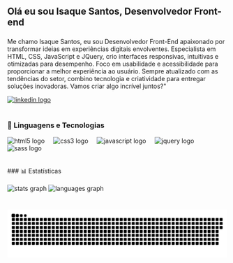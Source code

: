 <h2 align="left">Olá eu sou Isaque Santos, Desenvolvedor Front-end</h2>

###
Me chamo Isaque Santos, eu sou Desenvolvedor Front-End apaixonado por transformar ideias em experiências digitais envolventes. Especialista em HTML, CSS, JavaScript e JQuery, crio interfaces responsivas, intuitivas e otimizadas para desempenho. Foco em usabilidade e acessibilidade para proporcionar a melhor experiência ao usuário. Sempre atualizado com as tendências do setor, combino tecnologia e criatividade para entregar soluções inovadoras. Vamos criar algo incrível juntos?"
<br>
<div align="left">
  <a href="https://www.linkedin.com/in/isaque-ds/" target="_blank">
    <img src="https://img.shields.io/static/v1?message=LinkedIn&logo=linkedin&label=&color=0077B5&logoColor=white&labelColor=&style=for-the-badge" height="35" alt="linkedin logo"  />
  </a>
</div>
<br>

### 🤖 Linguagens e Tecnologias
<div align="left">
  <img src="https://cdn.jsdelivr.net/gh/devicons/devicon/icons/html5/html5-original.svg" height="30" alt="html5 logo"  />
  <img width="12" />
  <img src="https://cdn.jsdelivr.net/gh/devicons/devicon/icons/css3/css3-original.svg" height="30" alt="css3 logo"  />
  <img width="12" />
  <img src="https://cdn.jsdelivr.net/gh/devicons/devicon/icons/javascript/javascript-original.svg" height="30" alt="javascript logo"  />
  <img width="12" />
  <img src="https://cdn.jsdelivr.net/gh/devicons/devicon/icons/jquery/jquery-original.svg" height="30" alt="jquery logo"  />
  <img width="12" />
  <img src="https://cdn.jsdelivr.net/gh/devicons/devicon/icons/sass/sass-original.svg" height="30" alt="sass logo"  />
</div>
<br><br>
### 📊 Estatísticas
<br><br>
<div align="left">
  <img src="https://github-readme-stats.vercel.app/api?username=isaque-ds&hide_title=false&hide_rank=false&show_icons=true&include_all_commits=true&count_private=true&disable_animations=false&theme=dracula&locale=pt-br&hide_border=false&custom_title=%20Estat%C3%ADsticas%20do%20GitHub%20de%20Isaque%20Santos" height="150" alt="stats graph"  />
  <img src="https://github-readme-stats.vercel.app/api/top-langs?username=isaque-ds&locale=pt-br&hide_title=false&layout=compact&card_width=320&langs_count=5&theme=dracula&hide_border=false" height="150" alt="languages graph"  />
</div>

###


###



###

<br clear="both">

<img src="https://raw.githubusercontent.com/isaque-ds/isaque-ds/output/snake.svg" alt="Snake animation" />

###
